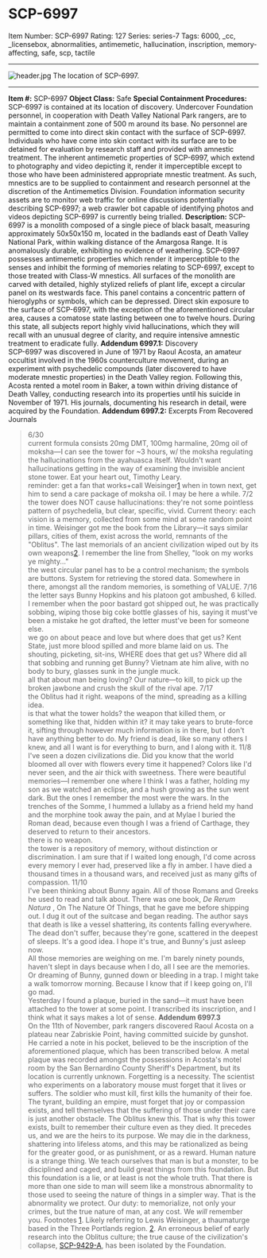 # SCP-6997
Item Number: SCP-6997
Rating: 127
Series: series-7
Tags: 6000, _cc, _licensebox, abnormalities, antimemetic, hallucination, inscription, memory-affecting, safe, scp, tactile

---

![header.jpg](https://scp-wiki.wdfiles.com/local--files/scp-6997/header.jpg)
The location of SCP-6997.
* * *
**Item #:** SCP-6997
**Object Class:** Safe
**Special Containment Procedures:** SCP-6997 is contained at its location of discovery. Undercover Foundation personnel, in cooperation with Death Valley National Park rangers, are to maintain a containment zone of 500 m around its base. No personnel are permitted to come into direct skin contact with the surface of SCP-6997. Individuals who have come into skin contact with its surface are to be detained for evaluation by research staff and provided with amnestic treatment.
The inherent antimemetic properties of SCP-6997, which extend to photography and video depicting it, render it imperceptible except to those who have been administered appropriate mnestic treatment. As such, mnestics are to be supplied to containment and research personnel at the discretion of the Antimemetics Division. Foundation information security assets are to monitor web traffic for online discussions potentially describing SCP-6997; a web crawler bot capable of identifying photos and videos depicting SCP-6997 is currently being trialled.
**Description:** SCP-6997 is a monolith composed of a single piece of black basalt, measuring approximately 50x50x150 m, located in the badlands east of Death Valley National Park, within walking distance of the Amargosa Range. It is anomalously durable, exhibiting no evidence of weathering. SCP-6997 possesses antimemetic properties which render it imperceptible to the senses and inhibit the forming of memories relating to SCP-6997, except to those treated with Class-W mnestics. All surfaces of the monolith are carved with detailed, highly stylized reliefs of plant life, except a circular panel on its westwards face. This panel contains a concentric pattern of hieroglyphs or symbols, which can be depressed.
Direct skin exposure to the surface of SCP-6997, with the exception of the aforementioned circular area, causes a comatose state lasting between one to twelve hours. During this state, all subjects report highly vivid hallucinations, which they will recall with an unusual degree of clarity, and require intensive amnestic treatment to eradicate fully.
**Addendum 6997.1:** Discovery  
SCP-6997 was discovered in June of 1971 by Raoul Acosta, an amateur occultist involved in the 1960s counterculture movement, during an experiment with psychedelic compounds (later discovered to have moderate mnestic properties) in the Death Valley region. Following this, Acosta rented a motel room in Baker, a town within driving distance of Death Valley, conducting research into its properties until his suicide in November of 1971. His journals, documenting his research in detail, were acquired by the Foundation.
**Addendum 6997.2:** Excerpts From Recovered Journals
> 6/30  
>  current formula consists 20mg DMT, 100mg harmaline, 20mg oil of moksha—I can see the tower for ~3 hours, w/ the moksha regulating the hallucinations from the ayahuasca itself. Wouldn't want hallucinations getting in the way of examining the invisible ancient stone tower. Eat your heart out, Timothy Leary.  
>  reminder: get a fan that works+call Weisinger[1](javascript:;) when in town next, get him to send a care package of moksha oil. I may be here a while.
> 7/2  
>  the tower does NOT cause hallucinations: they're not some pointless pattern of psychedelia, but clear, specific, vivid. Current theory: each vision is a memory, collected from some mind at some random point in time.
> Weisinger got me the book from the Library—it says similar pillars, cities of them, exist across the world, remnants of the "Oblitus". The last memorials of an ancient civilization wiped out by its own weapons[2](javascript:;). I remember the line from Shelley, "look on my works ye mighty…"  
>  the west circular panel has to be a control mechanism; the symbols are buttons. System for retrieving the stored data. Somewhere in there, amongst all the random memories, is something of VALUE.
> 7/16  
>  the letter says Bunny Hopkins and his platoon got ambushed, 6 killed. I remember when the poor bastard got shipped out, he was practically sobbing, wiping those big coke bottle glasses of his, saying it must've been a mistake he got drafted, the letter must've been for someone else.  
>  we go on about peace and love but where does that get us? Kent State, just more blood spilled and more blame laid on us. The shouting, picketing, sit-ins, WHERE does that get us? Where did all that sobbing and running get Bunny? Vietnam ate him alive, with no body to bury, glasses sunk in the jungle muck.  
>  all that about man being loving? Our nature—to kill, to pick up the broken jawbone and crush the skull of the rival ape.
> 7/17  
>  the Oblitus had it right. weapons of the mind, spreading as a killing idea.  
>  is that what the tower holds? the weapon that killed them, or something like that, hidden within it? it may take years to brute-force it, sifting through however much information is in there, but I don't have anything better to do. My friend is dead, like so many others I knew, and all I want is for everything to burn, and I along with it.
> 11/8  
>  I've seen a dozen civilizations die. Did you know that the world bloomed all over with flowers every time it happened? Colors like I'd never seen, and the air thick with sweetness. There were beautiful memories—I remember one where I think I was a father, holding my son as we watched an eclipse, and a hush growing as the sun went dark. But the ones I remember the most were the wars. In the trenches of the Somme, I hummed a lullaby as a friend held my hand and the morphine took away the pain, and at Mylae I buried the Roman dead, because even though I was a friend of Carthage, they deserved to return to their ancestors.  
>  there is no weapon.  
>  the tower is a repository of memory, without distinction or discrimination. I am sure that if I waited long enough, I'd come across every memory I ever had, preserved like a fly in amber. I have died a thousand times in a thousand wars, and received just as many gifts of compassion.
> 11/10  
>  I've been thinking about Bunny again. All of those Romans and Greeks he used to read and talk about. There was one book, _De Rerum Natura_ , On The Nature Of Things, that he gave me before shipping out. I dug it out of the suitcase and began reading. The author says that death is like a vessel shattering, its contents falling everywhere. The dead don't suffer, because they're gone, scattered in the deepest of sleeps. It's a good idea. I hope it's true, and Bunny's just asleep now.  
>  All those memories are weighing on me. I'm barely ninety pounds, haven't slept in days because when I do, all I see are the memories. Or dreaming of Bunny, gunned down or bleeding in a trap. I might take a walk tomorrow morning. Because I know that if I keep going on, I'll go mad.  
>  Yesterday I found a plaque, buried in the sand—it must have been attached to the tower at some point. I transcribed its inscription, and I think what it says makes a lot of sense.
**Addendum 6997.3**  
On the 11th of November, park rangers discovered Raoul Acosta on a plateau near Zabriskie Point, having committed suicide by gunshot. He carried a note in his pocket, believed to be the inscription of the aforementioned plaque, which has been transcribed below. A metal plaque was recorded amongst the possessions in Acosta's motel room by the San Bernardino County Sheriff's Department, but its location is currently unknown.
> Forgetting is a necessity. The scientist who experiments on a laboratory mouse must forget that it lives or suffers. The soldier who must kill, first kills the humanity of their foe. The tyrant, building an empire, must forget that joy or compassion exists, and tell themselves that the suffering of those under their care is just another obstacle.
> The Oblitus knew this. That is why this tower exists, built to remember their culture even as they died. It precedes us, and we are the heirs to its purpose.
> We may die in the darkness, shattering into lifeless atoms, and this may be rationalized as being for the greater good, or as punishment, or as a reward. Human nature is a strange thing. We teach ourselves that man is but a monster, to be disciplined and caged, and build great things from this foundation. But this foundation is a lie, or at least is not the whole truth.
> That there is more than one side to man will seem like a monstrous abnormality to those used to seeing the nature of things in a simpler way. That is the abnormality we protect. Our duty: to memorialize, not only your crimes, but the true nature of man, at any cost.
> We _will_ remember you.
Footnotes
[1](javascript:;). Likely referring to Lewis Weisinger, a thaumaturge based in the Three Portlands region.
[2](javascript:;). An erroneous belief of early research into the Oblitus culture; the true cause of the civilization's collapse, [SCP-9429-A](http://www.scpwiki.com/immemorial), has been isolated by the Foundation.